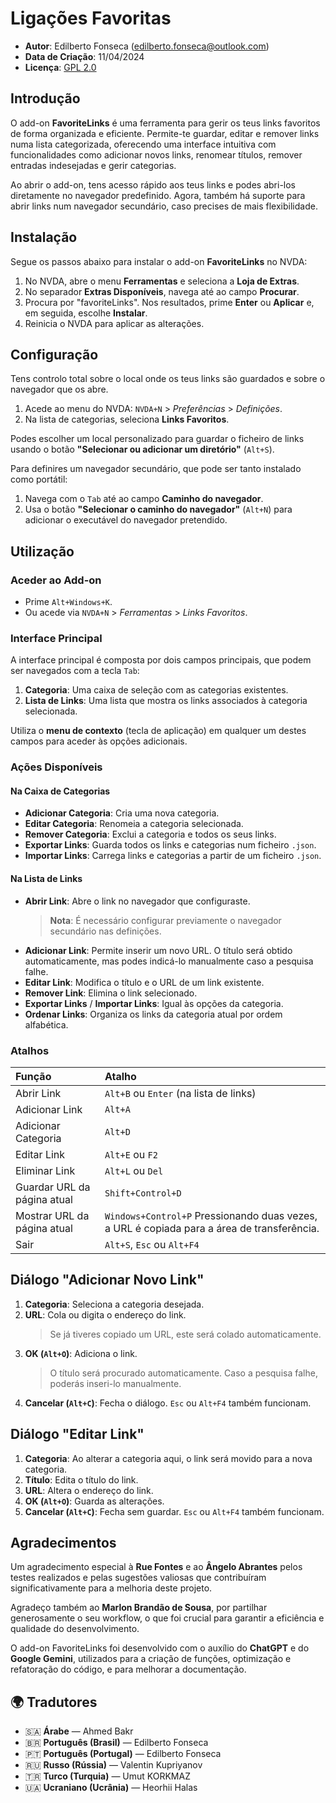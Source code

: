 # Ligações Favoritas

* **Autor**: Edilberto Fonseca ([edilberto.fonseca@outlook.com](mailto:edilberto.fonseca@outlook.com))
* **Data de Criação**: 11/04/2024
* **Licença**: [GPL 2.0](https://www.gnu.org/licenses/gpl-2.0.html)

## Introdução

O add-on **FavoriteLinks** é uma ferramenta para gerir os teus links favoritos de forma organizada e eficiente. Permite-te guardar, editar e remover links numa lista categorizada, oferecendo uma interface intuitiva com funcionalidades como adicionar novos links, renomear títulos, remover entradas indesejadas e gerir categorias.

Ao abrir o add-on, tens acesso rápido aos teus links e podes abri-los diretamente no navegador predefinido. Agora, também há suporte para abrir links num navegador secundário, caso precises de mais flexibilidade.

## Instalação

Segue os passos abaixo para instalar o add-on **FavoriteLinks** no NVDA:

1. No NVDA, abre o menu **Ferramentas** e seleciona a **Loja de Extras**.
2. No separador **Extras Disponíveis**, navega até ao campo **Procurar**.
3. Procura por "favoriteLinks". Nos resultados, prime **Enter** ou **Aplicar** e, em seguida, escolhe **Instalar**.
4. Reinicia o NVDA para aplicar as alterações.

## Configuração

Tens controlo total sobre o local onde os teus links são guardados e sobre o navegador que os abre.

1. Acede ao menu do NVDA: `NVDA+N` > *Preferências* > *Definições*.
2. Na lista de categorias, seleciona **Links Favoritos**.

Podes escolher um local personalizado para guardar o ficheiro de links usando o botão **"Selecionar ou adicionar um diretório"** (`Alt+S`).

Para definires um navegador secundário, que pode ser tanto instalado como portátil:

1. Navega com o `Tab` até ao campo **Caminho do navegador**.
2. Usa o botão **"Selecionar o caminho do navegador"** (`Alt+N`) para adicionar o executável do navegador pretendido.

## Utilização

### Aceder ao Add-on

* Prime `Alt+Windows+K`.
* Ou acede via `NVDA+N` > *Ferramentas* > *Links Favoritos*.

### Interface Principal

A interface principal é composta por dois campos principais, que podem ser navegados com a tecla `Tab`:

1. **Categoria**: Uma caixa de seleção com as categorias existentes.
2. **Lista de Links**: Uma lista que mostra os links associados à categoria selecionada.

Utiliza o **menu de contexto** (tecla de aplicação) em qualquer um destes campos para aceder às opções adicionais.

### Ações Disponíveis

#### Na Caixa de Categorias

* **Adicionar Categoria**: Cria uma nova categoria.
* **Editar Categoria**: Renomeia a categoria selecionada.
* **Remover Categoria**: Exclui a categoria e todos os seus links.
* **Exportar Links**: Guarda todos os links e categorias num ficheiro `.json`.
* **Importar Links**: Carrega links e categorias a partir de um ficheiro `.json`.

#### Na Lista de Links

* **Abrir Link**: Abre o link no navegador que configuraste.
    > **Nota**: É necessário configurar previamente o navegador secundário nas definições.
* **Adicionar Link**: Permite inserir um novo URL. O título será obtido automaticamente, mas podes indicá-lo manualmente caso a pesquisa falhe.
* **Editar Link**: Modifica o título e o URL de um link existente.
* **Remover Link**: Elimina o link selecionado.
* **Exportar Links** / **Importar Links**: Igual às opções da categoria.
* **Ordenar Links**: Organiza os links da categoria atual por ordem alfabética.

### Atalhos

| Função | Atalho |
| :--- | :--- |
| Abrir Link | `Alt+B` ou `Enter` (na lista de links) |
| Adicionar Link | `Alt+A` |
| Adicionar Categoria | `Alt+D` |
| Editar Link | `Alt+E` ou `F2` |
| Eliminar Link | `Alt+L` ou `Del` |
| Guardar URL da página atual | `Shift+Control+D` |
| Mostrar URL da página atual | `Windows+Control+P` Pressionando duas vezes, a URL é copiada para a área de transferência. |
| Sair | `Alt+S`, `Esc` ou `Alt+F4` |

## Diálogo "Adicionar Novo Link"

1. **Categoria**: Seleciona a categoria desejada.
2. **URL**: Cola ou digita o endereço do link.
    > Se já tiveres copiado um URL, este será colado automaticamente.
3. **OK (`Alt+O`)**: Adiciona o link.
    > O título será procurado automaticamente. Caso a pesquisa falhe, poderás inseri-lo manualmente.
4. **Cancelar (`Alt+C`)**: Fecha o diálogo. `Esc` ou `Alt+F4` também funcionam.

## Diálogo "Editar Link"

1. **Categoria**: Ao alterar a categoria aqui, o link será movido para a nova categoria.
2. **Título**: Edita o título do link.
3. **URL**: Altera o endereço do link.
4. **OK (`Alt+O`)**: Guarda as alterações.
5. **Cancelar (`Alt+C`)**: Fecha sem guardar. `Esc` ou `Alt+F4` também funcionam.

## Agradecimentos

Um agradecimento especial à **Rue Fontes** e ao **Ângelo Abrantes** pelos testes realizados e pelas sugestões valiosas que contribuíram significativamente para a melhoria deste projeto.

Agradeço também ao **Marlon Brandão de Sousa**, por partilhar generosamente o seu workflow, o que foi crucial para garantir a eficiência e qualidade do desenvolvimento.

O add-on FavoriteLinks foi desenvolvido com o auxílio do **ChatGPT** e do **Google Gemini**, utilizados para a criação de funções, optimização e refatoração do código, e para melhorar a documentação.

## 🌍 Tradutores

* 🇸🇦 **Árabe** — Ahmed Bakr  
* 🇧🇷 **Português (Brasil)** — Edilberto Fonseca  
* 🇵🇹 **Português (Portugal)** — Edilberto Fonseca  
* 🇷🇺 **Russo (Rússia)** — Valentin Kupriyanov  
* 🇹🇷 **Turco (Turquia)** — Umut KORKMAZ  
* 🇺🇦 **Ucraniano (Ucrânia)** — Heorhii Halas
